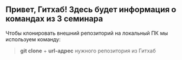 ## Привет, Гитхаб! Здесь будет информация о командах из 3 семинара  

Чтобы клонировать внешний репозиторий на  локальный ПК мы используем команду:  
> **git clone** + **url-адрес** нужного репозитория из Гитхаб
